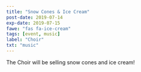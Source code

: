 ```yaml
---
title: "Snow Cones & Ice Cream"
post-date: 2019-07-14
exp-date: 2019-07-15
fawe: "fas fa-ice-cream"
tags: [event, music]
label: "Choir"
txt: "music"
---
```

The Choir will be selling snow cones and ice cream!